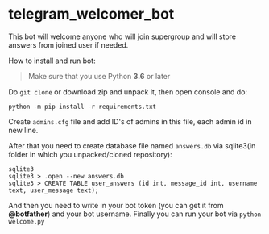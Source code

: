 # telegram_welcomer_bot

This bot will welcome anyone who will join supergroup and will store answers from joined user if needed.

How to install and run bot:

> Make sure that you use Python **3.6** or later

Do `git clone` or download zip and unpack it, then open console and do:

`python -m pip install -r requirements.txt`

Create `admins.cfg` file and add ID's of admins in this file, each admin id in new line.

After that you need to create database file named `answers.db` via sqlite3(in folder in which you unpacked/cloned repository):

```
sqlite3
sqlite3 > .open --new answers.db
sqlite3 > CREATE TABLE user_answers (id int, message_id int, username text, user_message text);
```

And then you need to write in your bot token (you can get it from **@botfather**) and your bot username. Finally you can run your bot via `python welcome.py`
